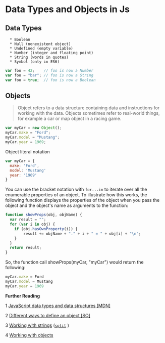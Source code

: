 
Data Types and Objects in Js
========================

## Data Types
	  * Boolean
	  * Null (nonexistent object)
	  * Undefined (empty variable)
	  * Number (integer and floating point)
	  * String (words in quotes)
	  * Symbol (only in ES6)

```javascript
var foo = 42;    // foo is now a Number
var foo = "bar"; // foo is now a String
var foo = true;  // foo is now a Boolean
```


## Objects

>Object refers to a data structure containing data and instructions for working with the data. Objects sometimes refer to real-world things, for example a car or map object in a racing game.

```javascript
var myCar = new Object();
myCar.make = "Ford";
myCar.model = "Mustang";
myCar.year = 1969;
```

Object literal notation

```javascript
var myCar = {
  make: 'Ford',
  model: 'Mustang'
  year: '1969'
}
```
You can use the bracket notation with `for...in` to iterate over all the enumerable properties of an object. To illustrate how this works, the following function displays the properties of the object when you pass the object and the object's name as arguments to the function:

```javascript
function showProps(obj, objName) {
  var result = "";
  for (var i in obj) {
    if (obj.hasOwnProperty(i)) {
        result += objName + "." + i + " = " + obj[i] + "\n";
    }
  }
  return result;
}
```

So, the function call showProps(myCar, "myCar") would return the following:

```javascript
myCar.make = Ford
myCar.model = Mustang
myCar.year = 1969
```
**Further Reading**

1 [JavaScript data types and data structures [MDN]](https://developer.mozilla.org/en-US/docs/Web/JavaScript/Data_structures)

 2 [Different ways to define an object [SO]](http://stackoverflow.com/questions/1143498/difference-between-an-object-and-a-hash)
 
 3 [Working with strings](http://learnjsdata.com/strings.html)
  ([`split`](https://developer.mozilla.org/en-US/docs/Web/JavaScript/Reference/Global_Objects/String/split) )

4 [Working with objects](https://developer.mozilla.org/en-US/docs/Web/JavaScript/Guide/Working_with_Objects)